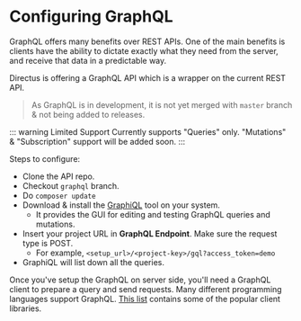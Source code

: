 # Configuring GraphQL

GraphQL offers many benefits over REST APIs. One of the main benefits is clients have the ability to dictate exactly what they need from the server, and receive that data in a predictable way.

Directus is offering a GraphQL API which is a wrapper on the current REST API.

> As GraphQL is in development, it is not yet merged with `master` branch & not being added to releases.

::: warning Limited Support
Currently supports "Queries" only. "Mutations" & "Subscription" support will be added soon.
:::

Steps to configure:

- Clone the API repo.
- Checkout `graphql` branch.
- Do `composer update`
- Download & install the [GraphiQL](https://electronjs.org/apps/graphiql) tool on your system.
  - It provides the GUI for editing and testing GraphQL queries and mutations.
- Insert your project URL in **GraphQL Endpoint**. Make sure the request type is POST.
  - For example, `<setup_url>/<project-key>/gql?access_token=demo`
- GraphiQL will list down all the queries.

Once you've setup the GraphQL on server side, you'll need a GraphQL client to prepare a query and send requests. Many different programming languages support GraphQL. [This list](https://graphql.org/code/#graphql-clients) contains some of the popular client libraries.
